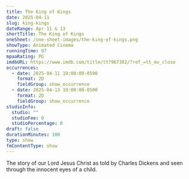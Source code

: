 ```yaml
---
title: The King of Kings
date: 2025-04-11
slug: king-kings
dateRange: Apr 11 & 13
shortTitle: The King of Kings
oneSheet: /one-sheet-images/the-king-of-kings.png
showType: Animated Cinema
runningTime: 97
mpaaRating: PG
imdbURL: https://www.imdb.com/title/tt7967302/?ref_=tt_mv_close
occurrences:
  - date: 2025-04-11 19:00:00-0500
    format: 2D
    fieldGroup: show_occurrence
  - date: 2025-04-13 19:00:00-0500
    format: 2D
    fieldGroup: show_occurrence
studioInfo:
  studio: ""
  studioFee: 0
  studioPercentage: 0
draft: false
durationMinutes: 100
type: show
fmContentType: show
---
```

The story of our Lord Jesus Christ as told by Charles Dickens and seen through the innocent eyes of a child.